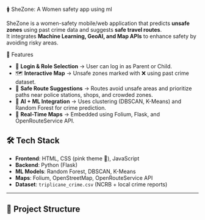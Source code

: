  🚺 SheZone: A Women safety app using ml 

SheZone is a women-safety mobile/web application that predicts **unsafe zones** using past crime data and suggests **safe travel routes**.  
It integrates **Machine Learning, GeoAI, and Map APIs** to enhance safety by avoiding risky areas.


🌟 Features
- 🔐 **Login & Role Selection** → User can log in as Parent or Child.  
- 🗺️ **Interactive Map** → Unsafe zones marked with ❌ using past crime dataset.  
- 📍 **Safe Route Suggestions** → Routes avoid unsafe areas and prioritize paths near police stations, shops, and crowded zones.  
- 🧠 **AI + ML Integration** → Uses clustering (DBSCAN, K-Means) and Random Forest for crime prediction.  
- 🚦 **Real-Time Maps** → Embedded using Folium, Flask, and OpenRouteService API.  


## 🛠️ Tech Stack
- **Frontend**: HTML, CSS (pink theme 🎀), JavaScript  
- **Backend**: Python (Flask)  
- **ML Models**: Random Forest, DBSCAN, K-Means  
- **Maps**: Folium, OpenStreetMap, OpenRouteService API  
- **Dataset**: `triplicane_crime.csv` (NCRB + local crime reports)  

---

## 📂 Project Structure

